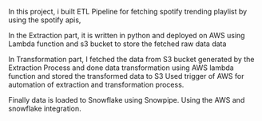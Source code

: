 In this project, i built ETL Pipeline for fetching spotify trending playlist by using the spotify apis,

In the Extraction part, it is written in python and deployed on AWS using Lambda function and s3 bucket to store the fetched raw data data

In Transformation part, I fetched the data from S3 bucket generated by the Extraction Process and done data transformation using AWS lambda function and stored the transformed data to S3 Used trigger of AWS for automation of extraction and transformation process.

Finally data is loaded to Snowflake using Snowpipe. Using the AWS and snowflake integration.

